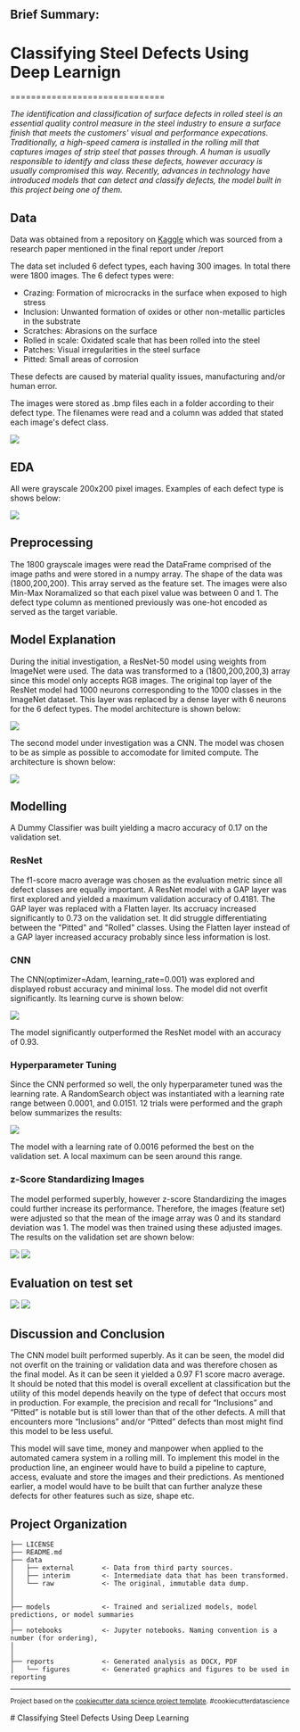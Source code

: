 ## Brief Summary:

# Classifying Steel Defects Using Deep Learnign
==============================

_The identification and classification of surface defects in rolled steel is an essential quality control measure in the steel industry to ensure a surface finish that meets the customers' visual and performance expecations. Traditionally, a high-speed camera is installed in the rolling mill that captures images of strip steel that passes through. A human is usually responsible to identify and class these defects, however accuracy is usually compromised this way. Recently, advances in technology have introduced models that can detect and classify defects, the model built in this project being one of them._


## Data

Data was obtained from a repository on [Kaggle](https://www.kaggle.com/datasets/fantacher/neu-metal-surface-defects-data)
which was sourced from a research paper mentioned in the final report under /report

The data set included 6 defect types, each having 300 images. In total there were 1800 images. The 6 defect types were:
*	Crazing: Formation of microcracks in the surface when exposed to high stress
*	Inclusion: Unwanted formation of oxides or other non-metallic particles in the substrate
*	Scratches: Abrasions on the surface
*	Rolled in scale: Oxidated scale that has been rolled into the steel
*	Patches: Visual irregularities in the steel surface
*	Pitted: Small areas of corrosion

These defects are caused by material quality issues, manufacturing and/or human error.

The images were stored as .bmp files each in a folder according to their defect type. The filenames were read and a column was added that stated each image's defect class.

![](/reports/figures/data_example.png)


## EDA

All were grayscale 200x200 pixel images. Examples of each defect type is shows below:

![](/reports/figures/images_example.png)


## Preprocessing

The 1800 grayscale images were read the DataFrame comprised of the image paths and were stored in a numpy array. The shape of the data was (1800,200,200). This array served as the feature set. The images were also Min-Max Noramalized so that each pixel value was between 0 and 1. The defect type column as mentioned previously was one-hot encoded as served as the target variable.


## Model Explanation

During the initial investigation, a ResNet-50 model using weights from ImageNet were used. The data was transformed to a (1800,200,200,3) array since this model only accepts RGB images. The original top layer of the ResNet model had 1000 neurons corresponding to the 1000 classes in the ImageNet dataset. This layer was replaced by a dense layer with 6 neurons for the 6 defect types. The model architecture is shown below:

![](/reports/figures/resnet_map.png)

The second model under investigation was a CNN. The model was chosen to be as simple as possible to accomodate for limited compute. The architecture is shown below:

![](/reports/figures/cnn_map.png)


## Modelling

A Dummy Classifier was built yielding a macro accuracy of 0.17 on the validation set.

### ResNet
The f1-score macro average was chosen as the evaluation metric since all defect classes are equally important. A ResNet model with a GAP layer was first explored and yielded a maximum validation accuracy of 0.4181. The GAP layer was replaced with a Flatten layer. Its accruacy increased significantly to 0.73 on the validation set. It did struggle differentiating between the "Pitted" and "Rolled" classes. Using the Flatten layer instead of a GAP layer increased accuracy probably since less information is lost.

### CNN
The CNN(optimizer=Adam, learning_rate=0.001) was explored and displayed robust accuracy and minimal loss. The model did not overfit significantly. Its learning curve is shown below:

![](/reports/figures/train_val_graph_cnn.png)

The model significantly outperformed the ResNet model with an accuracy of 0.93.

### Hyperparameter Tuning

Since the CNN performed so well, the only hyperparameter tuned was the learning rate. A RandomSearch object was instantiated with a learning rate range between 0.0001, and 0.0151. 12 trials were performed and the graph below summarizes the results:

![](/reports/figures/acc_plot.png)

The model with a learning rate of 0.0016 peformed the best on the validation set. A local maximum can be seen around this range.

### z-Score Standardizing Images

The model performed superbly, however z-score Standardizing the images could further increase its performance. Therefore, the images (feature set) were adjusted so that the mean of the image array was 0 and its standard deviation was 1. The model was then trained using these adjusted images. The results on the validation set are shown below:

![](/reports/figures/classification_report/class_norm_cnn.png)
![](/reports/figures/confusion_matrix/conmat_norm_cnn.png)

## Evaluation on test set

![](/reports/figures/classification_report/class_test.png)
![](/reports/figures/confusion_matrix/conmat_test.png)


## Discussion and Conclusion

The CNN model built performed superbly. As it can be seen, the model did not overfit on the training or validation data and was therefore chosen as the final model. As it can be seen it yielded a 0.97 F1 score macro average. It should be noted that this model is overall excellent at classification but the utility of this model depends heavily on the type of defect that occurs most in production. For example, the precision and recall for “Inclusions” and “Pitted” is notable but is still lower than that of the other defects. A mill that encounters more “Inclusions” and/or “Pitted” defects than most might find this model to be less useful. 

This model will save time, money and manpower when applied to the automated camera system in a rolling mill. To implement this model in the production line, an engineer would have to build a pipeline to capture, access, evaluate and store the images and their predictions. As mentioned earlier, a model would have to be built that can further analyze these defects for other features such as size, shape etc.


Project Organization
------------

    ├── LICENSE
    ├── README.md          
    ├── data
    │   ├── external       <- Data from third party sources.
    │   ├── interim        <- Intermediate data that has been transformed.
    │   └── raw            <- The original, immutable data dump.
    │
    │
    ├── models             <- Trained and serialized models, model predictions, or model summaries
    │
    ├── notebooks          <- Jupyter notebooks. Naming convention is a number (for ordering),
    │          
    │
    ├── reports            <- Generated analysis as DOCX, PDF
    │   └── figures        <- Generated graphics and figures to be used in reporting

--------

<p><small>Project based on the <a target="_blank" href="https://drivendata.github.io/cookiecutter-data-science/">cookiecutter data science project template</a>. #cookiecutterdatascience</small></p>
# Classifying Steel Defects Using Deep Learning

